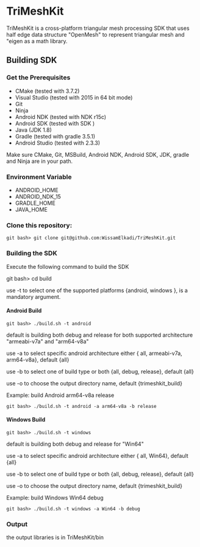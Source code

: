 # TriMeshKit
TriMeshKit is a cross-platform triangular mesh processing SDK that uses half edge data structure "OpenMesh" to represent triangular mesh and "eigen as a math library.


## Building SDK
### Get the Prerequisites
* CMake (tested with 3.7.2)
* Visual Studio (tested with 2015 in 64 bit mode)
* Git
* Ninja
* Android NDK (tested with NDK r15c)
* Android SDK (tested with SDK )
* Java (JDK 1.8)
* Gradle (tested with gradle 3.5.1)
* Android Studio (tested with 2.3.3)

Make sure CMake, Git, MSBuild, Android NDK, Android SDK, JDK, gradle  and Ninja are in your path.

### Environment Variable
* ANDROID_HOME
* ANDROID_NDK_15
* GRADLE_HOME
* JAVA_HOME

### Clone this repository:
    git bash> git clone git@github.com:WissamElkadi/TriMeshKit.git

### Building the SDK
Execute the following command to build the SDK

git bash> cd build

use -t to select one of the supported platforms {android, windows }, is a mandatory argument.

#### Android Build

    git bash> ./build.sh -t android

default is building both debug and release for both supported architecture "armeabi-v7a" and "arm64-v8a"

use -a to select specific android architecture either { all, armeabi-v7a, arm64-v8a}, default {all}

use -b to select one of build type or both {all, debug, release}, default {all}

use -o  to choose the output directory name, default {trimeshkit_build}

Example:
build Android arm64-v8a release

    git bash> ./build.sh -t android -a arm64-v8a -b release

#### Windows Build

    git bash> ./build.sh -t windows

default is building both debug and release for "Win64"

use -a to select specific android architecture either { all, Win64}, default {all}

use -b to select one of build type or both {all, debug, release}, default {all}

use -o  to choose the output directory name, default {trimeshkit_build}

Example:
build Windows Win64 debug

    git bash> ./build.sh -t windows -a Win64 -b debug


### Output
the output libraries is in TriMeshKit/bin
